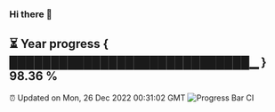 ### Hi there 👋
⏳ Year progress { █████████████████████████████▁ } 98.36 %
---
⏰ Updated on Mon, 26 Dec 2022 00:31:02 GMT
![Progress Bar CI](https://github.com/Moyi321/Moyi321/workflows/Progress%20Bar%20CI/badge.svg)
